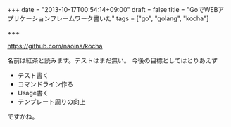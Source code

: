 +++
date = "2013-10-17T00:54:14+09:00"
draft = false
title = "GoでWEBアプリケーションフレームワーク書いた"
tags = ["go", "golang", "kocha"]

+++

https://github.com/naoina/kocha

名前は紅茶と読みます。テストはまだ無い。
今後の目標としてはとりあえず

* テスト書く
* コマンドライン作る
* Usage書く
* テンプレート周りの向上

ですかね。
